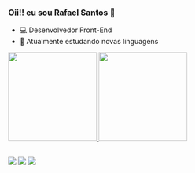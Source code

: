 ### Oii!! eu sou Rafael Santos 👋

- 💻 Desenvolvedor Front-End
- 📘 Atualmente estudando novas linguagens

<div>
  <a href="https://github.com/rafa-santos-1993">
  <img height="180em" src="https://github-readme-stats.vercel.app/api?username=rafa-santos-1993&show_icons=true&theme=dracula&include_all_commits=true&count_private=true"/>
  <img height="180em" src="https://github-readme-stats.vercel.app/api/top-langs/?username=rafa-santos-1993&layout=compact&langs_count=7&theme=dracula"/>
</div>
 
##
 
<div> 
  <a href="https://www.instagram.com/rafa_santos93/" target="_blank"><img src="https://img.shields.io/badge/-Instagram-%23E4405F?style=for-the-badge&logo=instagram&logoColor=white" target="_blank"></a>
  <a href = "mailto:rflsantos@hotmail.com"><img src="https://img.shields.io/badge/-Gmail-%23333?style=for-the-badge&logo=gmail&logoColor=white" target="_blank"></a>
  <a href="https://www.linkedin.com/in/https://www.linkedin.com/in/rafael-santos-a0b67341/" target="_blank"><img src="https://img.shields.io/badge/-LinkedIn-%230077B5?style=for-the-badge&logo=linkedin&logoColor=white" target="_blank"></a> 

</div>
